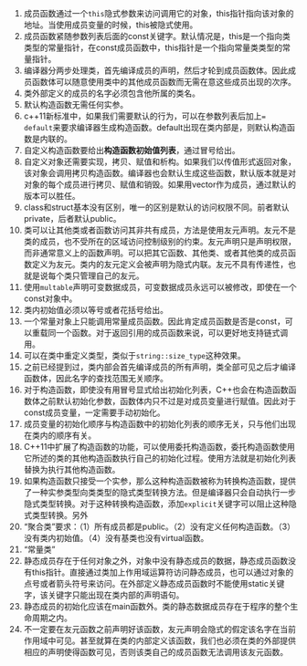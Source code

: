 1. 成员函数通过一个`this`隐式参数来访问调用它的对象，this指针指向该对象的地址。当使用成员变量的时候，this被隐式使用。
2. 成员函数紧随参数列表后面的const关键字。默认情况是，this是一个指向类类型的常量指针，在const成员函数中，this指针是一个指向常量类类型的常量指针。
3. 编译器分两步处理类，首先编译成员的声明，然后才轮到成员函数体。因此成员函数体可以随意使用类中的其他成员函数而无需在意这些成员出现的次序。
4. 类外部定义的成员的名字必须包含他所属的类名。
5. 默认构造函数无需任何实参。
6. c++11新标准中，如果我们需要默认的行为，可以在参数列表后加上`= default`来要求编译器生成构造函数。default出现在类内部是，则默认构造函数是内联的。
7. 自定义构造函数要给出**构造函数初始值列表**，通过冒号给出。
8. 自定义对象还需要实现，拷贝、赋值和析构。如果我们以传值形式返回对象，该对象会调用拷贝构造函数。编译器也会默认生成这些函数，默认版本就是对对象的每个成员进行拷贝、赋值和销毁。如果用vector作为成员，通过默认的版本可以胜任。
9. class和struct基本没有区别，唯一的区别是默认的访问权限不同。前者默认private，后者默认public。
10. 类可以让其他类或者函数访问其非共有成员，方法是使用友元声明。友元不是类的成员，也不受所在的区域访问控制级别的约束。友元声明只是声明权限，而非通常意义上的函数声明。可以把其它函数、其他类、或者其他类的成员函数定义为友元。类内的友元定义会被声明为隐式内联。友元不具有传递性，也就是说每个类只管理自己的友元。
11. 使用`multable`声明可变数据成员，可变数据成员永远可以被修改，即使在一个const对象中。
12. 类内初始值必须以等号或者花括号给出。
13. 一个常量对象上只能调用常量成员函数。因此肯定成员函数是否是const，可以重载同一个函数。对于返回引用的成员函数来说，可以更好地支持链式调用。
14. 可以在类中重定义类型，类似于`string::size_type`这种效果。
15. 之前已经提到过，类内部会首先编译成员的所有声明，类全部可见之后才编译函数体，因此名字的查找范围无关顺序。
16. 对于构造函数，即使没有用冒号显式给出初始化列表，C++也会在构造函数函数体之前默认初始化参数，函数体内只不过是对成员变量进行赋值。因此对于const成员变量，一定需要手动初始化。
17. 成员变量的初始化顺序与构造函数中的初始化列表的顺序无关，只与他们出现在类内的顺序有关。
18. C++11中扩展了构造函数的功能，可以使用委托构造函数，委托构造函数使用它所述的类的其他构造函数执行自己的初始化过程。使用方法就是初始化列表替换为执行其他构造函数。
19. 如果构造函数只接受一个实参，那么这种构造函数被称为转换构造函数，提供了一种实参类型向类类型的隐式类型转换方法。但是编译器只会自动执行一步隐式类型转换。对于这种转换构造函数，添加`explicit`关键字可以阻止这种隐式类型转换。另外
20. “聚合类”要求：（1）所有成员都是public。（2）没有定义任何构造函数。（3）没有类内初始值。（4）没有基类也没有virtual函数。
21. “常量类”
22. 静态成员存在于任何对象之外，对象中没有静态成员的数据，静态成员函数没有this指针。直接通过类加上作用域运算符访问静态成员，也可以通过对象的点号或者箭头符号来访问。在外部定义静态成员函数时不能使用static关键字，该关键字只能出现在类内部的声明语句。
23. 静态成员的初始化应该在main函数外。类的静态数据成员存在于程序的整个生命周期之内。
24. 不一定要在友元函数之前声明好该函数，友元声明会隐式的假定该名字在当前作用域中可见。甚至就算在类的内部定义该函数，我们也必须在类的外部提供相应的声明使得函数可见，否则该类自己的成员函数无法调用该友元函数。

